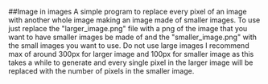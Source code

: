##Image in images
A simple program to replace every pixel of an image with another whole image making an image made of smaller images.
To use just replace the "larger_image.png" file with a png of the image that you want to have smaller images be made of and the "smaller_image.png" with the small images you want to use.
Do not use large images I recommend max of around 300px for larger image and 100px for smaller image as this takes a while to generate and every single pixel in the larger image will be replaced with the number of pixels in the smaller image.  